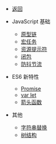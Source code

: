 - [返回](docs/get-start/ "返回")

- JavaScript 基础
  - [原型链](docs/JavaScript/1.JavaScript_基础/原型链 "原型链")
  - [宏任务](docs/JavaScript/1.JavaScript_基础/宏任务 "宏任务")
  - [资源提示符](docs/JavaScript/1.JavaScript_基础/资源提示符 "资源提示符")
  - [闭包](docs/JavaScript/1.JavaScript_基础/闭包 "闭包")
  - [防抖节流](docs/JavaScript/1.JavaScript_基础/防抖节流 "防抖节流")

- ES6 新特性
  - [Promise](docs/JavaScript/2.ES6_新特性/Promise "Promise")
  - [var let](docs/JavaScript/2.ES6_新特性/var_let "var let")
  - [箭头函数](docs/JavaScript/2.ES6_新特性/箭头函数 "箭头函数")

- 其他
  - [字符串替换](docs/JavaScript/3.其他/字符串替换 "字符串替换")
  - [树结构](docs/JavaScript/3.其他/树结构 "树结构")
